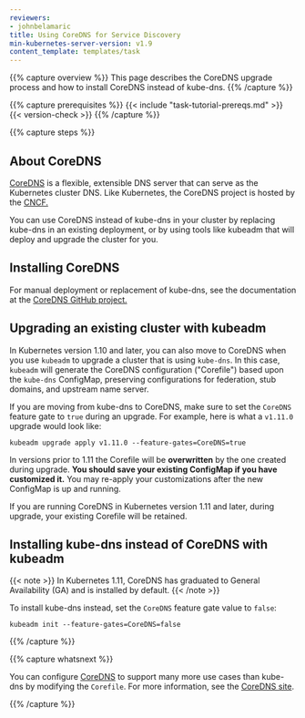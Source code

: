 ```yaml
---
reviewers:
- johnbelamaric
title: Using CoreDNS for Service Discovery
min-kubernetes-server-version: v1.9
content_template: templates/task
---
```


{{% capture overview %}}
This page describes the CoreDNS upgrade process and how to install CoreDNS instead of kube-dns.
{{% /capture %}}

{{% capture prerequisites %}}
{{< include "task-tutorial-prereqs.md" >}} {{< version-check >}}
{{% /capture %}}

{{% capture steps %}}

## About CoreDNS

[CoreDNS](https://coredns.io) is a flexible, extensible DNS server that can serve as the Kubernetes cluster DNS.
Like Kubernetes, the CoreDNS project is hosted by the [CNCF.](http://www.cncf.io)

You can use CoreDNS instead of kube-dns in your cluster by replacing kube-dns in an existing
deployment, or by using tools like kubeadm that will deploy and upgrade the cluster for you.

## Installing CoreDNS

For manual deployment or replacement of kube-dns, see the documentation at the
[CoreDNS GitHub project.](https://github.com/coredns/deployment/tree/master/kubernetes)

## Upgrading an existing cluster with kubeadm

In Kubernetes version 1.10 and later, you can also move to CoreDNS when you use `kubeadm` to upgrade
a cluster that is using `kube-dns`. In this case, `kubeadm` will generate the CoreDNS configuration
("Corefile") based upon the `kube-dns` ConfigMap, preserving configurations for federation,
stub domains, and upstream name server.

If you are moving from kube-dns to CoreDNS, make sure to set the `CoreDNS` feature gate to `true`
during an upgrade. For example, here is what a `v1.11.0` upgrade would look like:
```
kubeadm upgrade apply v1.11.0 --feature-gates=CoreDNS=true
```

In versions prior to 1.11 the Corefile will be **overwritten** by the one created during upgrade.
**You should save your existing ConfigMap if you have customized it.** You may re-apply your
customizations after the new ConfigMap is up and running.

If you are running CoreDNS in Kubernetes version 1.11 and later, during upgrade,
your existing Corefile will be retained.

## Installing kube-dns instead of CoreDNS with kubeadm

{{< note >}}
In Kubernetes 1.11, CoreDNS has graduated to General Availability (GA)
and is installed by default.
{{< /note >}}

To install kube-dns instead, set the `CoreDNS` feature gate
value to `false`:

```
kubeadm init --feature-gates=CoreDNS=false
```

{{% /capture %}}

{{% capture whatsnext %}}

You can configure [CoreDNS](https://coredns.io) to support many more use cases than
kube-dns by modifying the `Corefile`. For more information, see the
[CoreDNS site](https://coredns.io/2017/05/08/custom-dns-entries-for-kubernetes/).

{{% /capture %}}


